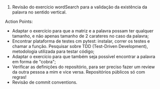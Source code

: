 1. Revisão do exercício wordSearch para a validação da existência da palavra no sentido vertical.

Action Points:
- Adaptar o exercício para que a matriz e a palavra possam ter qualquer tamanho, e não apenas tamanho de 2 carateres no caso da palavra;
- Encontrar plataforma de testes cm pytest: instalar, correr os testes e chamar a função. Pesquisar sobre TDD (Test-Driven Development), metodologia utilizada para testar código;
- Adaptar o exercício para que também seja possível encontrar a palavra em forma de "cobra";
- Verificar as definições do repositório, para ser preciso fazer um review da outra pessoa a mim e vice versa. Repositórios públicos só com regras!
- Revisão de commit conventions.